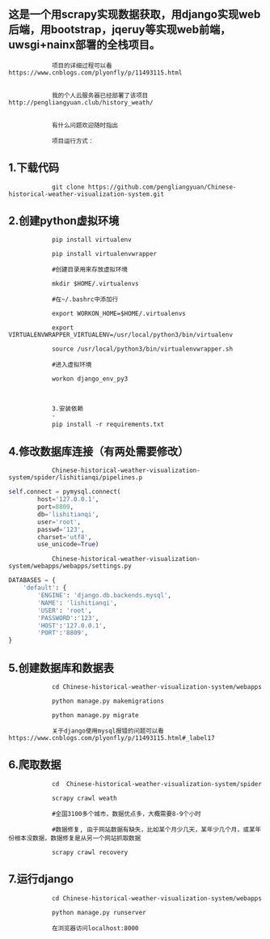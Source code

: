 
这是一个用scrapy实现数据获取，用django实现web后端，用bootstrap，jqeruy等实现web前端，uwsgi+nainx部署的全栈项目。
-


                项目的详细过程可以看https://www.cnblogs.com/plyonfly/p/11493115.html


                我的个人云服务器已经部署了该项目http://pengliangyuan.club/history_weath/
                

                有什么问题欢迎随时指出

                项目运行方式：

1.下载代码
-
                git clone https://github.com/pengliangyuan/Chinese-historical-weather-visualization-system.git



2.创建python虚拟环境
-
                pip install virtualenv

                pip install virtualenvwrapper

                #创建目录用来存放虚拟环境

                mkdir $HOME/.virtualenvs

                #在~/.bashrc中添加行

                export WORKON_HOME=$HOME/.virtualenvs

                export VIRTUALENVWRAPPER_VIRTUALENV=/usr/local/python3/bin/virtualenv

                source /usr/local/python3/bin/virtualenvwrapper.sh

                #进入虚拟环境

                workon django_env_py3



                3.安装依赖
                -
                pip install -r requirements.txt　



4.修改数据库连接（有两处需要修改）
-
                Chinese-historical-weather-visualization-system/spider/lishitianqi/pipelines.p

```python
self.connect = pymysql.connect(
        host='127.0.0.1',
        port=8809,
        db='lishitianqi',
        user='root',
        passwd='123',
        charset='utf8',
        use_unicode=True)
```

                Chinese-historical-weather-visualization-system/webapps/webapps/settings.py

```python
DATABASES = {
    'default': {
        'ENGINE': 'django.db.backends.mysql',
        'NAME': 'lishitianqi',
        'USER': 'root',
        'PASSWORD':'123',
        'HOST':'127.0.0.1',
        'PORT':'8809',
}
```



5.创建数据库和数据表
-

                cd Chinese-historical-weather-visualization-system/webapps

                python manage.py makemigrations

                python manage.py migrate

                关于django使用mysql报错的问题可以看https://www.cnblogs.com/plyonfly/p/11493115.html#_label17


6.爬取数据
-

                cd  Chinese-historical-weather-visualization-system/spider

                scrapy crawl weath

                #全国3100多个城市，数据优点多，大概需要8-9个小时

                #数据修复, 由于网站数据有缺失，比如某个月少几天，某年少几个月，或某年份根本没数据，数据修复是从另一个网站抓取数据

                scrapy crawl recovery

7.运行django
-

                cd Chinese-historical-weather-visualization-system/webapps

                python manage.py runserver

                在浏览器访问localhost:8000
